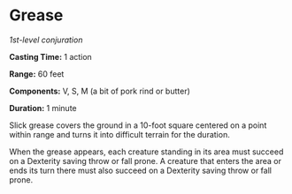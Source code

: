 <title>Grease</title>

# Grease

_1st-level conjuration_

**Casting Time:** 1 action

**Range:** 60 feet

**Components:** V, S, M (a bit of pork rind or butter)

**Duration:** 1 minute

Slick grease covers the ground in a 10-foot
square centered on a point within range and
turns it into difficult terrain for the
duration.

When the grease appears, each creature
standing in its area must succeed on a
Dexterity saving throw or fall prone. A
creature that enters the area or ends its
turn there must also succeed on a Dexterity
saving throw or fall prone.



